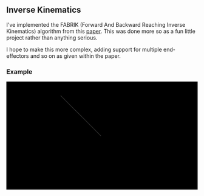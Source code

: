 ## Inverse Kinematics
I've implemented the FABRIK (Forward And Backward Reaching Inverse Kinematics) algorithm from this [paper](http://www.andreasaristidou.com/publications/papers/FABRIK.pdf). This was done more so as a fun little project rather than anything serious.

I hope to make this more complex, adding support for multiple end-effectors and so on as given within the paper.

### Example
![Gif of the program in action](output.gif)